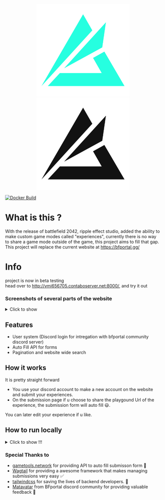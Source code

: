 <p align="center">
  <img width="300" src="https://raw.githubusercontent.com/battlefield-portal-community/Image-CDN/main/bf_portal_logo_bc.png#gh-dark-mode-only">
  <img width="300" src="https://raw.githubusercontent.com/battlefield-portal-community/Image-CDN/main/bf_portal_logo_noir.png#gh-light-mode-only">
  </p>

 [![Docker Build](https://github.com/battlefield-portal-community/bfportal.gg/actions/workflows/main.yml/badge.svg?branch=main)](https://github.com/battlefield-portal-community/bfportal.gg/actions/workflows/main.yml)
# What is this ?

With the release of battlefield 2042, ripple effect studio, added the ability to make custom game modes called "experiences", currently there is no way to share a game mode outside of the game, this project aims to fill that gap.  
This project will replace the current website at https://bfportal.gg/

# Info
project is now in beta testing  
head over to http://vmi656705.contaboserver.net:8000/, and try it out

### Screenshots of several parts of the website
<details>

  <summary>
    Click to show
  </summary>


  ## Home Page
  ![image](https://user-images.githubusercontent.com/22869882/162639043-ec231408-b2e2-4f7a-b89e-38e48fec75e3.png)
  ## Profile Page
![image](https://user-images.githubusercontent.com/22869882/162639063-19c9bd0b-888b-4116-ab25-cfc3d67692ec.png)
  ## Experience Info Page
![image](https://user-images.githubusercontent.com/22869882/162639079-105111d8-0557-4ce2-a697-6cb3b8091b16.png)
  ## Experience Submission and edit page
![image](https://user-images.githubusercontent.com/22869882/162639108-f3fef6b3-1c44-4283-a504-8ab959815bd8.png)
  ## Discord Login process
![image](https://user-images.githubusercontent.com/22869882/162639135-30265c6e-690a-47b2-b9c5-842f98061051.png)
![image](https://user-images.githubusercontent.com/22869882/162639149-6ca41096-9892-4c5c-ab3f-0d1c7dd9b1d0.png)

</details>

## Features
- User system (Discord login for intregation with bfportal community discord server)
- Auto Fill API for forms
- Pagination and website wide search

## How it works
It is pretty straight forward  

- You use your discord account to make a new account on the website and submit your experiences.  
- On the submission page if u choose to share the playgound Url of the experience, the submission form will auto fill 😃.  

You can later edit your experience if u like.

## How to run locally  
<details>

  <summary>
    Click to show !!!
  </summary>

- create and activate a venv
- install dependencies `python -m pip install -r requirements.txt`
- create a .env file with the following values
- ```
      DB_NAME=<postgres_db_name>
      DB_USERNAME=<postgres_username>
      DB_PASSWORD=<postgres_password>
      POSTGRES_HOST=127.0.0.1
      SU_PASSWD=1234
      DISCORD_CLIENT_ID=931965340764737608
      DISCORD_SECRET=SuzQK6oAV_ArY3HGXUYIOUjFT46C5OtW
    ```
- Do first run migrate
- run `python manage.py ensure_superuser --username bfportal --email superuser@bfportal.com --password <password>`
- run `python manage.py ensure_initialization`
- run server with `python manage.py runserver`
- login via discord to create a new user
- run command `python manage.py fake --generate 50` to create a few fake pages
- reload admin now u should and a data to explore

</details>


 ### Special Thanks to
  - [gametools.network](https://gametools.network/) for providing API to auto fill submisson form 🥰
  - [Wagtail](https://github.com/wagtail/wagtail) for providing a awesome framework that makes managing submissions very easy ✅
  - [tailwindcss](https://github.com/tailwindlabs/tailwindcss) for saving the lives of  backend developers. 🙏
  - [Matavatar](https://discord.com/users/236802771381125120) from BFportal discord community for providing valuable feedback 🤝
